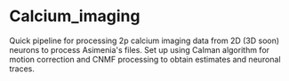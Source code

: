 # Calcium_imaging

Quick pipeline for processing 2p calcium imaging data from 2D (3D soon) neurons to process Asimenia's files. Set up using CaIman algorithm for motion correction and CNMF processing to obtain estimates and neuronal traces. 
